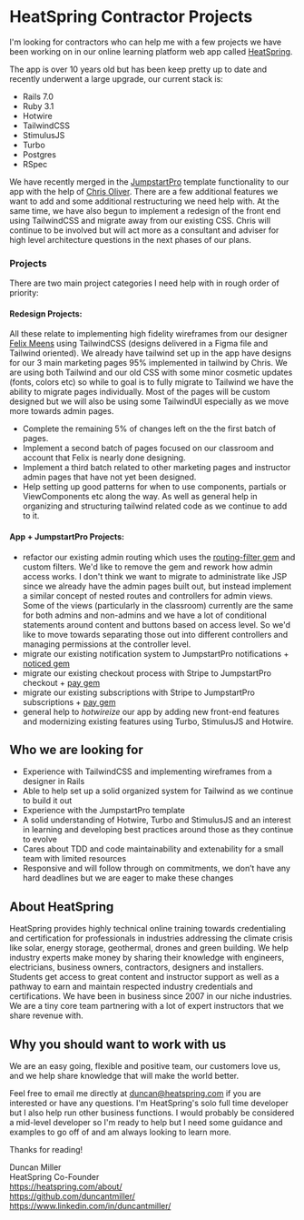 # HeatSpring Contractor Projects

I'm looking for contractors who can help me with a few projects we have been working on in our online learning platform web app called [HeatSpring](https://heatspring.com).

The app is over 10 years old but has been keep pretty up to date and recently underwent a large upgrade, our current stack is:
- Rails 7.0
- Ruby 3.1
- Hotwire
- TailwindCSS
- StimulusJS
- Turbo
- Postgres
- RSpec

We have recently merged in the [JumpstartPro](https://jumpstartrails.com/) template functionality to our app with the help of [Chris Oliver](https://excid3.com/). There are a few additional features we want to add and some additional restructuring we need help with. At the same time, we have also begun to implement a redesign of the front end using TailwindCSS and migrate away from our existing CSS. Chris will continue to be involved but will act more as a consultant and adviser for high level architecture questions in the next phases of our plans.

### Projects
There are two main project categories I need help with in rough order of priority:

#### Redesign Projects:

All these relate to implementing high fidelity wireframes from our designer [Felix Meens](https://www.felixmeens.com/) using TailwindCSS (designs delivered in a Figma file and Tailwind oriented). We already have tailwind set up in the app have designs for our 3 main marketing pages 95% implemented in tailwind by Chris. We are using both Tailwind and our old CSS with some minor cosmetic updates (fonts, colors etc) so while to goal is to fully migrate to Tailwind we have the ability to migrate pages individually. Most of the pages will be custom designed but we will also be using some TailwindUI especially as we move more towards admin pages.

- Complete the remaining 5% of changes left on the the first batch of pages. 
- Implement a second batch of pages focused on our classroom and account that Felix is nearly done designing.
- Implement a third batch related to other marketing pages and instructor admin pages that have not yet been designed. 
- Help setting up good patterns for when to use components, partials or ViewComponents etc along the way. As well as general help in organizing and structuring tailwind related code as we continue to add to it.

#### App + JumpstartPro Projects:

- refactor our existing admin routing which uses the [routing-filter gem](https://github.com/svenfuchs/routing-filter) and custom filters. We'd like to remove the gem and rework how admin access works. I don't think we want to migrate to administrate like JSP since we already have the admin pages built out, but instead implement a similar concept of nested routes and controllers for admin views. Some of the views (particularly in the classroom) currently are the same for both admins and non-admins and we have a lot of conditional statements around content and buttons based on access level. So we'd like to move towards separating those out into different controllers and managing permissions at the controller level.
- migrate our existing notification system to JumpstartPro notifications + [noticed gem](https://github.com/excid3/noticed)
- migrate our existing checkout process with Stripe to JumpstartPro checkout + [pay gem](https://github.com/pay-rails/pay)
- migrate our existing subscriptions with Stripe to JumpstartPro subscriptions + [pay gem](https://github.com/pay-rails/pay)
- general help to *hotwireize* our app by adding new front-end features and modernizing existing features using Turbo, StimulusJS and Hotwire.

## Who we are looking for

- Experience with TailwindCSS and implementing wireframes from a designer in Rails
- Able to help set up a solid organized system for Tailwind as we continue to build it out
- Experience with the JumpstartPro template
- A solid understanding of Hotwire, Turbo and StimulusJS and an interest in learning and developing best practices around those as they continue to evolve
- Cares about TDD and code maintainability and extenability for a small team with limited resources
- Responsive and will follow through on commitments, we don’t have any hard deadlines but we are eager to make these changes

## About HeatSpring

HeatSpring provides highly technical online training towards credentialing and certification for professionals in industries addressing the climate crisis like solar, energy storage, geothermal, drones and green building. We help industry experts make money by sharing their knowledge with engineers, electricians, business owners, contractors, designers and installers. Students get access to great content and instructor support as well as a pathway to earn and maintain respected industry credentials and certifications. We have been in business since 2007 in our niche industries. We are a tiny core team partnering with a lot of expert instructors that we share revenue with.

## Why you should want to work with us

We are an easy going, flexible and positive team, our customers love us, and we help share knowledge that will make the world better.

Feel free to email me directly at duncan@heatspring.com if you are interested or have any questions. I'm HeatSpring's solo full time developer but I also help run other business functions. I would probably be considered a mid-level developer so I'm ready to help but I need some guidance and examples to go off of and am always looking to learn more.

Thanks for reading!

Duncan Miller  
HeatSpring Co-Founder  
https://heatspring.com/about/  
https://github.com/duncantmiller/  
https://www.linkedin.com/in/duncantmiller/  
